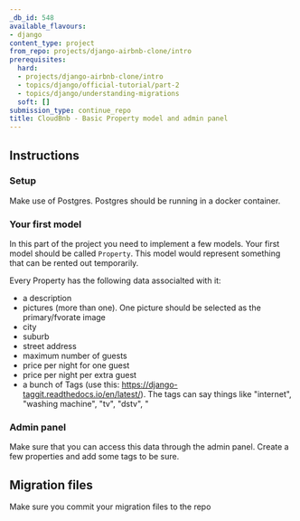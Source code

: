 ```yaml
---
_db_id: 548
available_flavours:
- django
content_type: project
from_repo: projects/django-airbnb-clone/intro
prerequisites:
  hard:
  - projects/django-airbnb-clone/intro
  - topics/django/official-tutorial/part-2
  - topics/django/understanding-migrations
  soft: []
submission_type: continue_repo
title: CloudBnb - Basic Property model and admin panel
---
```


## Instructions

### Setup

Make use of Postgres. Postgres should be running in a docker container.

### Your first model

In this part of the project you need to implement a few models. Your first model should be called `Property`. This model would represent something that can be rented out temporarily.

Every Property has the following data associalted with it:

- a description
- pictures (more than one). One picture should be selected as the primary/fvorate image
- city
- suburb
- street address
- maximum number of guests
- price per night for one guest
- price per night per extra guest
- a bunch of Tags (use this: https://django-taggit.readthedocs.io/en/latest/). The tags can say things like "internet", "washing machine", "tv", "dstv", "

### Admin panel

Make sure that you can access this data through the admin panel. Create a few properties and add some tags to be sure.

## Migration files

Make sure you commit your migration files to the repo